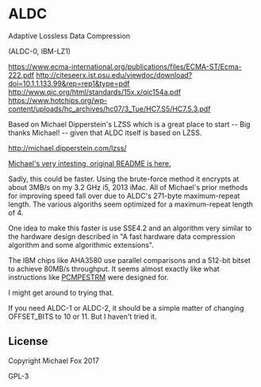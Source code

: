 
ALDC
=====

Adaptive Lossless Data Compression

(ALDC-0, IBM-LZ1)

https://www.ecma-international.org/publications/files/ECMA-ST/Ecma-222.pdf
http://citeseerx.ist.psu.edu/viewdoc/download?doi=10.1.1.133.99&rep=rep1&type=pdf
http://www.qic.org/html/standards/15x.x/qic154a.pdf
https://www.hotchips.org/wp-content/uploads/hc_archives/hc07/3_Tue/HC7.S5/HC7.5.3.pdf

Based on Michael Dipperstein's LZSS which is a great place to start -- Big thanks Michael! -- given that ALDC itself is based on LZSS.

http://michael.dipperstein.com/lzss/

[Michael's very intesting, original README is here.](../blob/master/README.orig)

Sadly, this could be faster. Using the brute-force method it encrypts at about 3MB/s on my 3.2 GHz i5, 2013 iMac. All of Michael's prior methods for improving speed fall over due to ALDC's 271-byte maximum-repeat length. The various algoriths seem optimized for a maximum-repeat length of 4.

One idea to make this faster is use SSE4.2 and an algorithm very similar to the hardware design described in "A fast hardware data compression algorithm and some algorithmic extensions".

The IBM chips like AHA3580 use parallel comparisons and a 512-bit bitset to achieve 80MB/s throughput. It seems almost exactly like what instructions like [PCMPESTRM](http://www.felixcloutier.com/x86/PCMPESTRM.html) were designed for.

I might get around to trying that.

If you need ALDC-1 or ALDC-2, it should be a simple matter of changing OFFSET_BITS to 10 or 11. But I haven't tried it. 

License
---------
Copyright Michael Fox 2017

GPL-3
